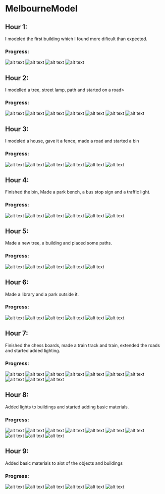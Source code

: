 # MelbourneModel

## Hour 1:

I modeled the first building which I found more dificult than expected.

### Progress:

![alt text](image.png)
![alt text](image-1.png)
![alt text](image-2.png)
![alt text](image-3.png)

## Hour 2:

I modelled a tree, street lamp, path and started on a road>

### Progress:

![alt text](image-4.png)
![alt text](image-5.png)
![alt text](image-8.png)
![alt text](image-7.png)
![alt text](image-9.png)
![alt text](image-10.png)
![alt text](image-11.png)


## Hour 3:

I modeled a house, gave it a fence, made a road and started a bin

### Progress:

![alt text](image-12.png)
![alt text](image-13.png)
![alt text](image-14.png)
![alt text](image-15.png)
![alt text](image-16.png)
![alt text](image-17.png)

## Hour 4:

Finished the bin, Made a park bench, a bus stop sign and a traffic light.

### Progress:

![alt text](image-18.png)
![alt text](image-19.png)
![alt text](image-20.png)
![alt text](image-21.png)
![alt text](image-22.png)
![alt text](image-23.png)

## Hour 5:

Made a new tree, a building and placed some paths.

### Progress:

![alt text](image-24.png)
![alt text](image-25.png)
![alt text](image-26.png)
![alt text](image-27.png)
![alt text](image-28.png)


## Hour 6:

Made a library and a park outside it.

### Progress:

![alt text](image-29.png)
![alt text](image-30.png)
![alt text](image-31.png)
![alt text](image-32.png)
![alt text](image-33.png)
![alt text](image-34.png)

## Hour 7:

Finished the chess boards, made a train track and train, extended the roads and started added lighting.

### Progress:

![alt text](image-35.png)
![alt text](image-36.png)
![alt text](image-37.png)
![alt text](image-38.png)
![alt text](image-39.png)
![alt text](image-40.png)
![alt text](image-41.png)
![alt text](image-42.png)
![alt text](image-43.png)
![alt text](image-44.png)

## Hour 8:

Added lights to buildings and started adding basic materials.

### Progress:

![alt text](image-45.png)
![alt text](image-46.png)
![alt text](image-47.png)
![alt text](image-48.png)
![alt text](image-50.png)
![alt text](image-51.png)
![alt text](image-52.png)
![alt text](image-53.png)
![alt text](image-54.png)
![alt text](image-55.png)

## Hour 9:

Added basic materials to alot of the objects and buildings

### Progress:

![alt text](image-56.png)
![alt text](image-62.png)
![alt text](image-58.png)
![alt text](image-59.png)
![alt text](image-60.png)
![alt text](image-61.png)







